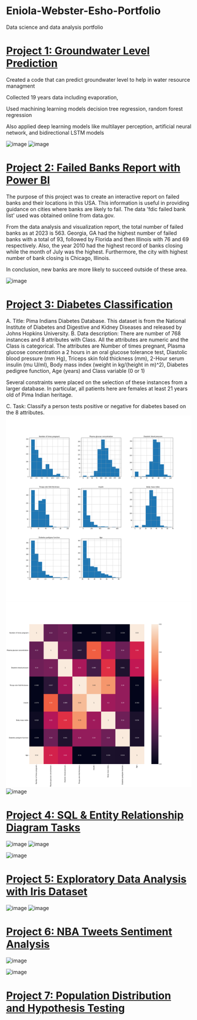 # Eniola-Webster-Esho-Portfolio
Data science and data analysis portfolio

# [Project 1: Groundwater Level Prediction](https://github.com/EniolaWebsterEsho/Prediction-Codes)

Created a code that can predict groundwater level to help in water resource managment

Collected 19 years data including evaporation,

Used machining learning models decision tree regression, random forest regression

Also applied deep learning models like multilayer perception, artificial neural network, and bidirectional LSTM models

![image](https://user-images.githubusercontent.com/91756330/209986959-8b485747-b766-46f8-ac63-eefdff92e72f.png)
![image](https://user-images.githubusercontent.com/91756330/209986850-2ade9332-def2-4242-9d19-1328bc6492c0.png)

# [Project 2: Failed Banks Report with Power BI](https://app.powerbi.com/groups/me/dashboards/d8d7b785-de4a-4626-91c5-c8f7c460533d?ownerId=8647d4d1-04d0-4c1a-8a4f-bf49d3e82ad6&referrer=embed.appsource)

The purpose of this project was to create an interactive report on failed banks and their locations in this USA. This information is useful in providing guidance on cities where banks are likely to fail. The data 'fdic failed bank list' used was obtained online from data.gov.

From the data analysis and visualization report, the total number of failed banks as at 2023 is 563. Georgia, GA had the highest number of failed banks with a total of 93, followed by Florida and then Illinois with 76 and 69 respectively. Also, the year 2010 had the highest record of banks closing while the month of July was the highest. Furthermore, the city with highest number of bank closing is Chicago, Illinois.

In conclusion, new banks are more likely to succeed outside of these area. 

![image](https://user-images.githubusercontent.com/91756330/218002159-ee21f6e7-5452-4a3b-95be-294da139afdd.png)


# [Project 3: Diabetes Classification](https://github.com/EniolaWebsterEsho/Diabetes-Classification)
A.	Title:
Pima Indians Diabetes Database. This dataset is from the National Institute of Diabetes and Digestive and Kidney Diseases and released by Johns Hopkins     University. 
B.	Data description:
There are number of 768 instances and 8 attributes with Class. All the attributes are numeric and the Class is categorical. The attributes are Number of times pregnant, Plasma glucose concentration a 2 hours in an oral glucose tolerance test, Diastolic blood pressure (mm Hg), Triceps skin fold thickness (mm), 2-Hour serum insulin (mu U/ml), Body mass index (weight in kg/(height in m)^2), Diabetes pedigree function, Age (years) and Class variable (0 or 1)

Several constraints were placed on the selection of these instances from a larger database.  In particular, all patients here are females at least 21 years old of Pima Indian heritage.

C.	Task:
Classify a person tests positive or negative for diabetes based on the 8 attributes.
![](/images/Diabetes.png)
![](/images/Correlation.png)
![image](https://user-images.githubusercontent.com/91756330/209988336-db2ff1ca-b379-4892-aeb5-2bda5c3f77ba.png)

# [Project 4: SQL & Entity Relationship Diagram Tasks](https://github.com/EniolaWebsterEsho/SQL-ERD-tasks)

![image](https://user-images.githubusercontent.com/91756330/209986221-399ed20d-f6cb-4ee5-818c-76d1e6242df8.png)
![image](https://user-images.githubusercontent.com/91756330/218286090-0cba99bf-e18c-4220-a256-fc3bca15d779.png)


![image](https://user-images.githubusercontent.com/91756330/209986411-91fe17c2-3c10-4740-a853-c53348dcc3d0.png)

# [Project 5: Exploratory Data Analysis with Iris Dataset](https://github.com/EniolaWebsterEsho/Iris_Data_Analysis) 

![image](https://user-images.githubusercontent.com/91756330/209984003-c4c95e2e-5ec5-4669-8770-e4ce631b32e7.png)
![image](https://user-images.githubusercontent.com/91756330/209984632-6648eaec-a9bb-478d-ae45-223cc14e3a71.png)


# [Project 6: NBA Tweets Sentiment Analysis](https://github.com/EniolaWebsterEsho/Big-Data-Analysis-Sentiment-Analysis)

![image](https://user-images.githubusercontent.com/91756330/209989893-bf2cab59-b7c0-4bc5-afed-3f365ea964ac.png)

![image](https://user-images.githubusercontent.com/91756330/209989716-e244eb47-ac8a-46b8-ac83-698aad866601.png)

# [Project 7: Population Distribution and Hypothesis Testing](https://github.com/EniolaWebsterEsho/Population-Distribution-and-Hypothesis-Testing)


